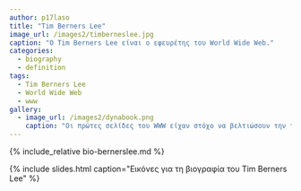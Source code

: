 ```yaml
---
author: p17laso
title: "Tim Berners Lee"
image_url: /images2/timberneslee.jpg
caption: "O Tim Berners Lee είναι ο εφευρέτης του World Wide Web."
categories:
  - biography
  - definition
tags:
  - Tim Berners Lee
  - World Wide Web
  - www
gallery:
  - image_url: /images2/dynabook.png
    caption: "Οι πρώτες σελίδες του WWW είχαν στόχο να βελτιώσουν την ταχύτητα της δημοσίευσης επιστημονικών άρθρων μέσω του Internet, το οποίο είχε ήδη παρόμοιες υπηρεσίες όπως το FTP, ενώ η ανάπτυξη τόσο του εξυπηρετητή όσο και του φυλλομετρητή για το WWW αναπτύχθηκαν από έναν άνθρωπο τον Tim Berners Lee, ο οποίος εργαζόταν στην τεχνολογική υποστήριξη του ερευνητικού κέντρου CERN."
---
```


{% include_relative bio-bernerslee.md %}

{% include slides.html caption="Εικόνες για τη βιογραφία του Tim Berners Lee" %}
